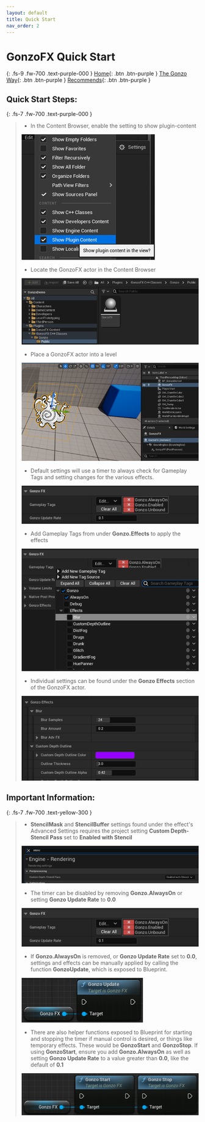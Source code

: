 ```yaml
---
layout: default
title: Quick Start
nav_order: 2
---
```

# GonzoFX Quick Start
{: .fs-9 .fw-700 .text-purple-000 }
[Home](https://madteapartygames.github.io/the-gonzo-docs/){: .btn .btn-purple }
[The Gonzo Way](https://madteapartygames.github.io/the-gonzo-docs/docs/deepdive.html){: .btn .btn-purple }
[Recommends](https://madteapartygames.github.io/the-gonzo-docs/docs/recommends.html){: .btn .btn-purple }

## Quick Start Steps:
{: .fs-7 .fw-700 .text-purple-000 }
> - In the Content Browser, enable the setting to show plugin-content
> 
> ![](../assets/images/browser-settings.png)
> - Locate the GonzoFX actor in the Content Browser
> 
> ![](../assets/images/actor-path.png) 
> - Place a GonzoFX actor into a level
> 
> ![](../assets/images/actor-place.png) 
> - Default settings will use a timer to always check for Gameplay Tags and setting changes for the various effects.
> 
> ![](../assets/images/actor-defaults.png) 
> - Add Gameplay Tags from under **Gonzo.Effects** to apply the effects
> 
> ![](../assets/images/actor-fx-tags.png) 
> - Individual settings can be found under the **Gonzo Effects** section of the GonzoFX actor.
> 
> ![](../assets/images/fx-settings.png) 

## **Important Information:**
{: .fs-7 .fw-700 .text-yellow-300 }
> - **StencilMask** and **StencilBuffer** settings found under the effect's Advanced Settings requires the project setting **Custom Depth-Stencil Pass** set to **Enabled with Stencil**
> 
> ![](../assets/images/proj-settings.png)
> - The timer can be disabled by removing **Gonzo.AlwaysOn** or setting **Gonzo Update Rate** to **0.0**
>
> ![](../assets/images/actor-defaults.png) 
> - If **Gonzo.AlwaysOn** is removed, or **Gonzo Update Rate** set to **0.0**, settings and effects can be manually applied by calling the function **GonzoUpdate**, which is exposed to Blueprint.
> 
> ![](../assets/images/gonzo-update.png)
> - There are also helper functions exposed to Blueprint for starting and stopping the timer if manual control is desired, or things like temporary effects. These would be **GonzoStart** and **GonzoStop**. If using **GonzoStart**, ensure you add **Gonzo.AlwaysOn** as well as setting **Gonzo Update Rate** to a value greater than **0.0**, like the default of **0.1**
>
> ![](../assets/images/gonzo-start-stop.png)

